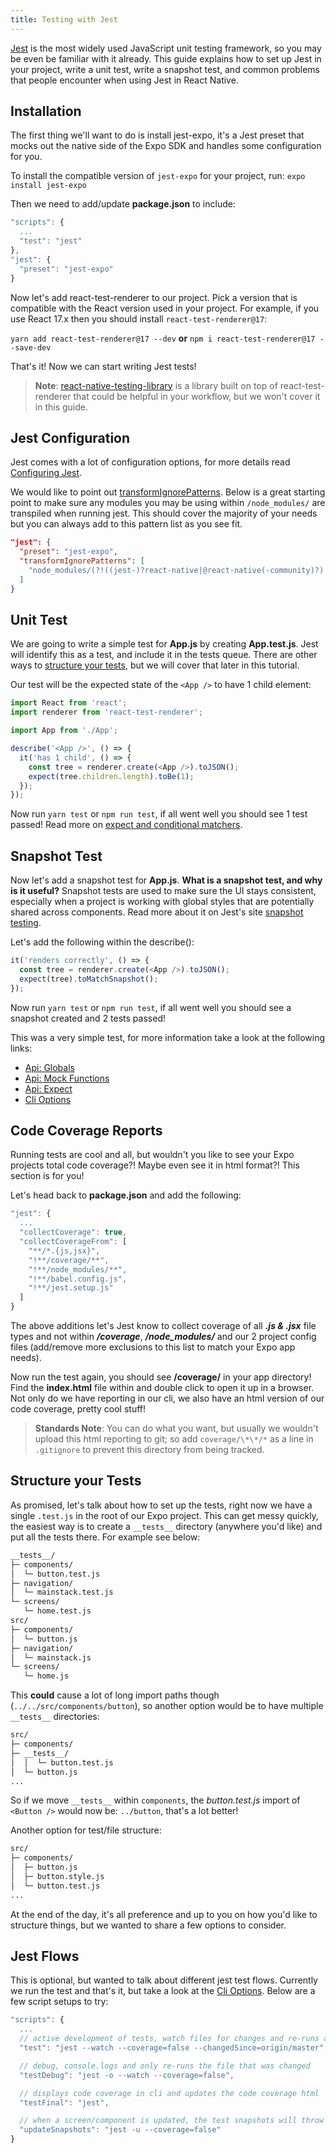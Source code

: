 ```yaml
---
title: Testing with Jest
---
```


[Jest](https://jestjs.io) is the most widely used JavaScript unit testing framework, so you may be even be familiar with it already. This guide explains how to set up Jest in your project, write a unit test, write a snapshot test, and common problems that people encounter when using Jest in React Native.

## Installation

The first thing we'll want to do is install jest-expo, it's a Jest preset that mocks out the native side of the Expo SDK and handles some configuration for you.

To install the compatible version of `jest-expo` for your project, run: `expo install jest-expo`

Then we need to add/update **package.json** to include:

```js
"scripts": {
  ...
  "test": "jest"
},
"jest": {
  "preset": "jest-expo"
}
```

Now let's add react-test-renderer to our project. Pick a version that is compatible with the React version used in your project. For example, if you use React 17.x then you should install `react-test-renderer@17`:

`yarn add react-test-renderer@17 --dev` **or** `npm i react-test-renderer@17 --save-dev`

That's it! Now we can start writing Jest tests!

> **Note**: [react-native-testing-library](https://github.com/callstack/react-native-testing-library) is a library built on top of react-test-renderer that could be helpful in your workflow, but we won't cover it in this guide.

## Jest Configuration

Jest comes with a lot of configuration options, for more details read [Configuring Jest](https://jestjs.io/docs/configuration).

We would like to point out [transformIgnorePatterns](https://jestjs.io/docs/configuration#transformignorepatterns-arraystring). Below is a great starting point to make sure any modules you may be using within `/node_modules/` are transpiled when running jest. This should cover the majority of your needs but you can always add to this pattern list as you see fit.

```json
"jest": {
  "preset": "jest-expo",
  "transformIgnorePatterns": [
    "node_modules/(?!((jest-)?react-native|@react-native(-community)?)|expo(nent)?|@expo(nent)?/.*|@expo-google-fonts/.*|react-navigation|@react-navigation/.*|@unimodules/.*|unimodules|sentry-expo|native-base|react-native-svg)"
  ]
}
```

## Unit Test

We are going to write a simple test for **App.js** by creating **App.test.js**. Jest will identify this as a test, and include it in the tests queue. There are other ways to [structure your tests](#structure-your-tests), but we will cover that later in this tutorial.

Our test will be the expected state of the `<App />` to have 1 child element:

```js
import React from 'react';
import renderer from 'react-test-renderer';

import App from './App';

describe('<App />', () => {
  it('has 1 child', () => {
    const tree = renderer.create(<App />).toJSON();
    expect(tree.children.length).toBe(1);
  });
});
```

Now run `yarn test` or `npm run test`, if all went well you should see 1 test passed! Read more on [expect and conditional matchers](https://jestjs.io/docs/en/expect).

## Snapshot Test

Now let's add a snapshot test for **App.js**. **What is a snapshot test, and why is it useful?** Snapshot tests are used to make sure the UI stays consistent, especially when a project is working with global styles that are potentially shared across components. Read more about it on Jest's site [snapshot testing](https://jestjs.io/docs/en/snapshot-testing).

Let's add the following within the describe():

```js
it('renders correctly', () => {
  const tree = renderer.create(<App />).toJSON();
  expect(tree).toMatchSnapshot();
});
```

Now run `yarn test` or `npm run test`, if all went well you should see a snapshot created and 2 tests passed!

This was a very simple test, for more information take a look at the following links:

- [Api: Globals](https://jestjs.io/docs/en/api)
- [Api: Mock Functions](https://jestjs.io/docs/en/mock-function-api)
- [Api: Expect](https://jestjs.io/docs/en/expect)
- [Cli Options](https://jestjs.io/docs/en/cli)

## Code Coverage Reports

Running tests are cool and all, but wouldn't you like to see your Expo projects total code coverage?! Maybe even see it in html format?! This section is for you!

Let's head back to **package.json** and add the following:

```js
"jest": {
  ...
  "collectCoverage": true,
  "collectCoverageFrom": [
    "**/*.{js,jsx}",
    "!**/coverage/**",
    "!**/node_modules/**",
    "!**/babel.config.js",
    "!**/jest.setup.js"
  ]
}
```

The above additions let's Jest know to collect coverage of all **_.js & .jsx_** file types and not within **_/coverage_**, **_/node_modules/_** and our 2 project config files (add/remove more exclusions to this list to match your Expo app needs).

Now run the test again, you should see **/coverage/** in your app directory! Find the **index.html** file within and double click to open it up in a browser. Not only do we have reporting in our cli, we also have an html version of our code coverage, pretty cool stuff!

> **Standards Note**: You can do what you want, but usually we wouldn't upload this html reporting to git; so add `coverage/\*\*/*` as a line in `.gitignore` to prevent this directory from being tracked.

## Structure your Tests

As promised, let's talk about how to set up the tests, right now we have a single `.test.js` in the root of our Expo project. This can get messy quickly, the easiest way is to create a `__tests__` directory (anywhere you'd like) and put all the tests there. For example see below:

```sh
__tests__/
├─ components/
│  └─ button.test.js
├─ navigation/
│  └─ mainstack.test.js
└─ screens/
   └─ home.test.js
src/
├─ components/
│  └─ button.js
├─ navigation/
│  └─ mainstack.js
└─ screens/
   └─ home.js
```

This **could** cause a lot of long import paths though (`../../src/components/button`), so another option would be to have multiple `__tests__` directories:

```sh
src/
├─ components/
├─ __tests__/
│  │  └─ button.test.js
│  └─ button.js
...
```

So if we move `__tests__` within `components`, the _button.test.js_ import of `<Button />` would now be: `../button`, that's a lot better!

Another option for test/file structure:

```sh
src/
├─ components/
│  ├─ button.js
│  ├─ button.style.js
│  └─ button.test.js
...
```

At the end of the day, it's all preference and up to you on how you'd like to structure things, but we wanted to share a few options to consider.

## Jest Flows

This is optional, but wanted to talk about different jest test flows. Currently we run the test and that's it, but take a look at the [Cli Options](https://jestjs.io/docs/en/cli). Below are a few script setups to try:

```js
"scripts": {
  ...
  // active development of tests, watch files for changes and re-runs all tests
  "test": "jest --watch --coverage=false --changedSince=origin/master",

  // debug, console.logs and only re-runs the file that was changed
  "testDebug": "jest -o --watch --coverage=false",

  // displays code coverage in cli and updates the code coverage html
  "testFinal": "jest",

  // when a screen/component is updated, the test snapshots will throw an error, this updates them
  "updateSnapshots": "jest -u --coverage=false"
}
```
